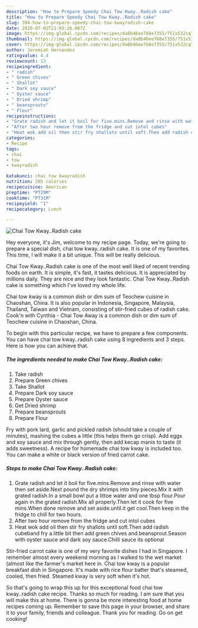 ```yaml
---
description: "How to Prepare Speedy Chai Tow Kway..Radish cake"
title: "How to Prepare Speedy Chai Tow Kway..Radish cake"
slug: 394-how-to-prepare-speedy-chai-tow-kwayradish-cake
date: 2020-07-02T21:03:26.067Z
image: https://img-global.cpcdn.com/recipes/da8b46ee768e7355/751x532cq70/chai-tow-kwayradish-cake-recipe-main-photo.jpg
thumbnail: https://img-global.cpcdn.com/recipes/da8b46ee768e7355/751x532cq70/chai-tow-kwayradish-cake-recipe-main-photo.jpg
cover: https://img-global.cpcdn.com/recipes/da8b46ee768e7355/751x532cq70/chai-tow-kwayradish-cake-recipe-main-photo.jpg
author: Jeremiah Hernandez
ratingvalue: 4.4
reviewcount: 13
recipeingredient:
- " radish"
- " Green chives"
- " Shallot"
- " Dark soy sauce"
- " Oyster sauce"
- " Dried shrimp"
- " beansprouts"
- " Flour"
recipeinstructions:
- "Grate radish and let it boil for five.mins.Remove and rinse with water then set aside.Next pound the dry shrimps into tiny pieces.Mix it with grated radish.In a small bowl put a littoe water and one tbsp flour.Pour again in.the grated radish.Mix all properly.Then let it cook for five mins.When done remove and set aside.until.it get cool.Then keep in the fridge to chill for two hours."
- "After two hour remove from the fridge and cut intol cubes"
- "Heat wok add oil then stir fry shallots until soft.Then add radish cubeband fry a.little bit then add green chives and.beansprout.Season with oyster sauce and dark soy sauce.Chilli sauce its optional"
categories:
- Recipe
tags:
- chai
- tow
- kwayradish

katakunci: chai tow kwayradish 
nutrition: 205 calories
recipecuisine: American
preptime: "PT29M"
cooktime: "PT31M"
recipeyield: "1"
recipecategory: Lunch

---
```



![Chai Tow Kway..Radish cake](https://img-global.cpcdn.com/recipes/da8b46ee768e7355/751x532cq70/chai-tow-kwayradish-cake-recipe-main-photo.jpg)

Hey everyone, it's Jim, welcome to my recipe page. Today, we're going to prepare a special dish, chai tow kway..radish cake. It is one of my favorites. This time, I will make it a bit unique. This will be really delicious.

Chai Tow Kway..Radish cake is one of the most well liked of recent trending foods on earth. It is simple, it's fast, it tastes delicious. It is appreciated by millions daily. They are nice and they look fantastic. Chai Tow Kway..Radish cake is something which I've loved my whole life.

Chai tow kway is a common dish or dim sum of Teochew cuisine in Chaoshan, China. It is also popular in Indonesia, Singapore, Malaysia, Thailand, Taiwan and Vietnam, consisting of stir-fried cubes of radish cake. Cook&#39;n with Cynthia - Chai Tow Away is a common dish or dim sum of Teochew cuisine in Chaoshan, China.


To begin with this particular recipe, we have to prepare a few components. You can have chai tow kway..radish cake using 8 ingredients and 3 steps. Here is how you can achieve that.

<!--inarticleads1-->

##### The ingredients needed to make Chai Tow Kway..Radish cake:

1. Take  radish
1. Prepare  Green chives
1. Take  Shallot
1. Prepare  Dark soy sauce
1. Prepare  Oyster sauce
1. Get  Dried shrimp
1. Prepare  beansprouts
1. Prepare  Flour


Fry with pork lard, garlic and pickled radish (should take a couple of minutes), mashing the cubes a little (this helps them go crisp). Add eggs and soy sauce and mix through gently, then add kecap manis to taste (it adds sweetness). A recipe for homemade chai tow kway is included too. You can make a white or black version of fried carrot cake. 

<!--inarticleads2-->

##### Steps to make Chai Tow Kway..Radish cake:

1. Grate radish and let it boil for five.mins.Remove and rinse with water then set aside.Next pound the dry shrimps into tiny pieces.Mix it with grated radish.In a small bowl put a littoe water and one tbsp flour.Pour again in.the grated radish.Mix all properly.Then let it cook for five mins.When done remove and set aside.until.it get cool.Then keep in the fridge to chill for two hours.
1. After two hour remove from the fridge and cut intol cubes
1. Heat wok add oil then stir fry shallots until soft.Then add radish cubeband fry a.little bit then add green chives and.beansprout.Season with oyster sauce and dark soy sauce.Chilli sauce its optional


Stir-fried carrot cake is one of my very favorite dishes I had in Singapore. I remember almost every weekend morning as I walked to the wet market (almost like the farmer&#39;s market here in. Chai tow kway is a popular breakfast dish in Singapore. It&#39;s made with rice flour batter that&#39;s steamed, cooled, then fried. Steamed kway is very soft when it&#39;s hot. 

So that's going to wrap this up for this exceptional food chai tow kway..radish cake recipe. Thanks so much for reading. I am sure that you will make this at home. There is gonna be more interesting food at home recipes coming up. Remember to save this page in your browser, and share it to your family, friends and colleague. Thank you for reading. Go on get cooking!
